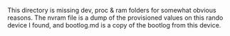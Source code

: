 This directory is missing dev, proc & ram folders for somewhat obvious reasons. The nvram file is a dump of the provisioned values on this rando device I found, and bootlog.md is a copy of the bootlog from this device.
